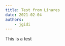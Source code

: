 ```yaml
---
title: Test from Linares
date: 2021-02-04
authors:
    - jgidi
---
```


<!--more-->

This is a test
